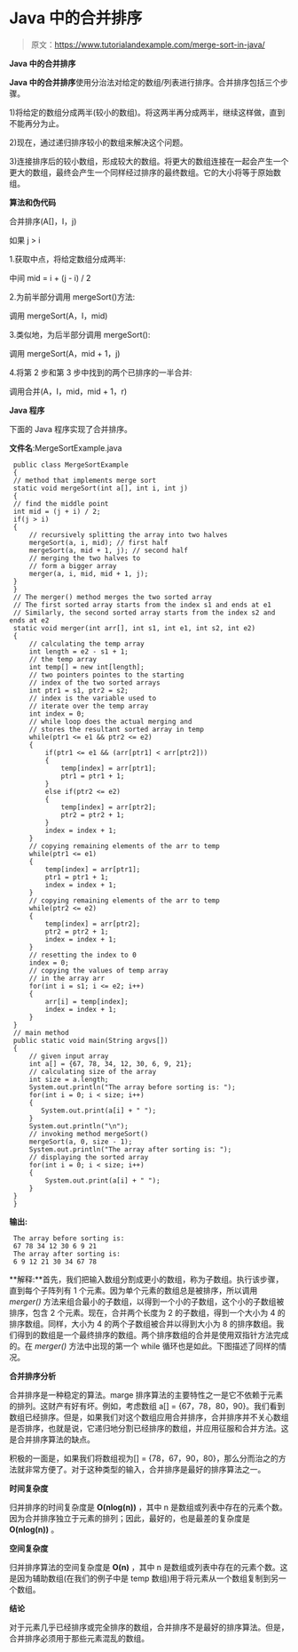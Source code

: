 # Java 中的合并排序

> 原文：<https://www.tutorialandexample.com/merge-sort-in-java/>

**Java 中的合并排序**

**Java 中的合并排序**使用分治法对给定的数组/列表进行排序。合并排序包括三个步骤。

1)将给定的数组分成两半(较小的数组)。将这两半再分成两半，继续这样做，直到不能再分为止。

2)现在，通过递归排序较小的数组来解决这个问题。

3)连接排序后的较小数组，形成较大的数组。将更大的数组连接在一起会产生一个更大的数组，最终会产生一个同样经过排序的最终数组。它的大小将等于原始数组。

**算法和伪代码**

合并排序(A[]，I，j)

如果 j > i

1.获取中点，将给定数组分成两半:

中间 mid = i + (j - i) / 2

2.为前半部分调用 mergeSort()方法:

调用 mergeSort(A，I，mid)

3.类似地，为后半部分调用 mergeSort():

调用 mergeSort(A，mid + 1，j)

4.将第 2 步和第 3 步中找到的两个已排序的一半合并:

调用合并(A，I，mid，mid + 1，r)

**Java 程序**

下面的 Java 程序实现了合并排序。

**文件名**:MergeSortExample.java

```
 public class MergeSortExample
 {
 // method that implements merge sort
 static void mergeSort(int a[], int i, int j)
 {
 // find the middle point
 int mid = (j + i) / 2;
 if(j > i)
 {
     // recursively splitting the array into two halves
     mergeSort(a, i, mid); // first half
     mergeSort(a, mid + 1, j); // second half
     // merging the two halves to
     // form a bigger array
     merger(a, i, mid, mid + 1, j);
 }
 }
 // The merger() method merges the two sorted array
 // The first sorted array starts from the index s1 and ends at e1
 // Similarly, the second sorted array starts from the index s2 and ends at e2
 static void merger(int arr[], int s1, int e1, int s2, int e2)
 {
     // calculating the temp array
     int length = e2 - s1 + 1;
     // the temp array
     int temp[] = new int[length];
     // two pointers pointes to the starting
     // index of the two sorted arrays
     int ptr1 = s1, ptr2 = s2;
     // index is the variable used to
     // iterate over the temp array
     int index = 0;
     // while loop does the actual merging and
     // stores the resultant sorted array in temp
     while(ptr1 <= e1 && ptr2 <= e2)
     {
         if(ptr1 <= e1 && (arr[ptr1] < arr[ptr2]))
         {
             temp[index] = arr[ptr1];
             ptr1 = ptr1 + 1;
         }
         else if(ptr2 <= e2)
         {
             temp[index] = arr[ptr2];
             ptr2 = ptr2 + 1;
         }
         index = index + 1;
     }
     // copying remaining elements of the arr to temp
     while(ptr1 <= e1)
     {
         temp[index] = arr[ptr1];
         ptr1 = ptr1 + 1;
         index = index + 1;
     }
     // copying remaining elements of the arr to temp
     while(ptr2 <= e2)
     {
         temp[index] = arr[ptr2];
         ptr2 = ptr2 + 1;
         index = index + 1;
     }
     // resetting the index to 0
     index = 0;
     // copying the values of temp array
     // in the array arr
     for(int i = s1; i <= e2; i++)
     {
         arr[i] = temp[index];
         index = index + 1;
     }
 }
 // main method
 public static void main(String argvs[])
 {
     // given input array
     int a[] = {67, 78, 34, 12, 30, 6, 9, 21};
     // calculating size of the array
     int size = a.length;
     System.out.println("The array before sorting is: ");
     for(int i = 0; i < size; i++)
     {
        System.out.print(a[i] + " ");
     }
     System.out.println("\n");
     // invoking method mergeSort()
     mergeSort(a, 0, size - 1);
     System.out.println("The array after sorting is: ");
     // displaying the sorted array
     for(int i = 0; i < size; i++)
     {
         System.out.print(a[i] + " ");
     }
 }
 } 
```

**输出:**

```
 The array before sorting is:
 67 78 34 12 30 6 9 21
 The array after sorting is:
 6 9 12 21 30 34 67 78 
```

**解释:**首先，我们把输入数组分割成更小的数组，称为子数组。执行该步骤，直到每个子阵列有 1 个元素。因为单个元素的数组总是被排序，所以调用 *merger()* 方法来组合最小的子数组，以得到一个小的子数组，这个小的子数组被排序，包含 2 个元素。现在，合并两个长度为 2 的子数组，得到一个大小为 4 的排序数组。同样，大小为 4 的两个子数组被合并以得到大小为 8 的排序数组。我们得到的数组是一个最终排序的数组。两个排序数组的合并是使用双指针方法完成的。在 *merger()* 方法中出现的第一个 while 循环也是如此。下图描述了同样的情况。

**合并排序分析**

合并排序是一种稳定的算法。marge 排序算法的主要特性之一是它不依赖于元素的排列。这财产有好有坏。例如，考虑数组 a[] = {67，78，80，90}。我们看到数组已经排序。但是，如果我们对这个数组应用合并排序，合并排序并不关心数组是否排序，也就是说，它递归地分割已经排序的数组，并应用征服和合并方法。这是合并排序算法的缺点。

积极的一面是，如果我们将数组视为[] = {78，67，90，80}，那么分而治之的方法就非常方便了。对于这种类型的输入，合并排序是最好的排序算法之一。

**时间复杂度**

归并排序的时间复杂度是 **O(nlog(n))** ，其中 n 是数组或列表中存在的元素个数。因为合并排序独立于元素的排列；因此，最好的，也是最差的复杂度是 **O(nlog(n))** 。

**空间复杂度**

归并排序算法的空间复杂度是 **O(n)** ，其中 n 是数组或列表中存在的元素个数。这是因为辅助数组(在我们的例子中是 temp 数组)用于将元素从一个数组复制到另一个数组。

**结论**

对于元素几乎已经排序或完全排序的数组，合并排序不是最好的排序算法。但是，合并排序必须用于那些元素混乱的数组。